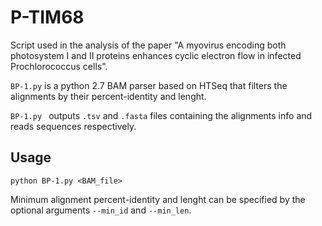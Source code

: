 # P-TIM68

Script used in the analysis of the paper "A myovirus encoding both photosystem I and II proteins enhances cyclic electron flow in infected Prochlorococcus cells".

`BP-1.py` is a python 2.7 BAM parser based on HTSeq that filters the alignments by their percent-identity and lenght.

`BP-1.py ` outputs `.tsv` and `.fasta` files containing the alignments info and reads sequences respectively.

## Usage

`python BP-1.py <BAM_file>`

Minimum alignment percent-identity and lenght can be specified by the optional arguments `--min_id` and `--min_len`.
